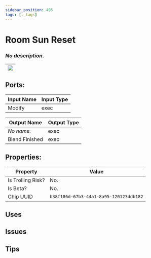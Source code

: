 ```yaml
---
sidebar_position: 495
tags: [._tags]
---
```


# Room Sun Reset


### *No description.*

| ![](https://images-ext-2.discordapp.net/external/MPmIaQzlEPmgGWlgi-WxBBXt0Bjv_zWPkg1y1f_sy3s/https/www.recroomcircuits.com/image/circuit/absolute-value?width=206&height=108) |
|-----|

## Ports:

| Input Name | Input Type |
|-----------|-----------|
| Modify | exec |

| Output Name | Output Type |
|-----------|-----------|
| *No name.* | exec |
| Blend Finished | exec |

## Properties:

| Property  | Value |
|-------------------|-----------|
| Is Trolling Risk? | No. |
| Is Beta? | No. |
| Chip UUID | `b38f186d-67b3-44a1-8a95-120123ddb182` |

## Uses

## Issues

## Tips
